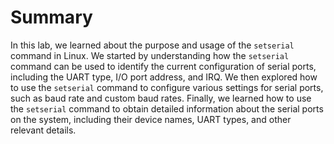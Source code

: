 # Summary

In this lab, we learned about the purpose and usage of the `setserial` command in Linux. We started by understanding how the `setserial` command can be used to identify the current configuration of serial ports, including the UART type, I/O port address, and IRQ. We then explored how to use the `setserial` command to configure various settings for serial ports, such as baud rate and custom baud rates. Finally, we learned how to use the `setserial` command to obtain detailed information about the serial ports on the system, including their device names, UART types, and other relevant details.
